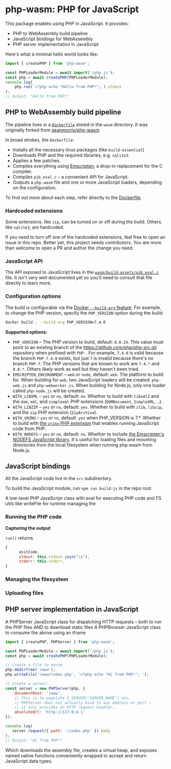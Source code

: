 # php-wasm: PHP for JavaScript

This package enables using PHP in JavaScript. It provides:

* PHP to WebAssembly build pipeline 
* JavaScript bindings for WebAssembly
* PHP server implementation in JavaScript

Here's what a minimal hello world looks like:

```js
import { createPHP } from 'php-wasm';

const PHPLoaderModule = await import('/php.js');
const php = await createPHP(PHPLoaderModule);
console.log(
    php.run(`<?php echo "Hello from PHP!";`).stdout
);
// Output: "Hello from PHP!"
```

## PHP to WebAssembly build pipeline

The pipeline lives in a [`Dockerfile`](https://github.com/WordPress/wordpress-wasm/blob/trunk/packages/php-wasm/wasm/Dockerfile) stored in the `wasm` directory. It was originally forked from [seanmorris/php-wasm](https://github.com/seanmorris/php-wasm)

In broad strokes, the `Dockerfile`:

* Installs all the necessary linux packages (like `build-essential`)
* Downloads PHP and the required libraries, e.g. `sqlite3`.
* Applies a few patches.
* Compiles everything using [Emscripten](https://emscripten.org/), a drop-in replacement for the C compiler.
* Compiles `pib_eval.c` – a convenient API for JavaScript.
* Outputs a `php.wasm` file and one or more JavaScript loaders, depending on the configuration.

To find out more about each step, refer directly to the [Dockerfile](https://github.com/WordPress/wordpress-wasm/blob/trunk/packages/php-wasm/wasm/Dockerfile).

### Hardcoded extensions

Some extensions, like `zip`, can be turned on or off during the build. Others, like `sqlite3`, are hardcoded. 

If you need to turn off one of the hardcoded extensions, feel free to open an issue in this repo. Better yet, this project needs contributors. You are more than welcome to open a PR and author the change you need.

### JavaScript API

The API exposed to JavaScript lives in the [`wasm/build-assets/pib_eval.c`](https://github.com/WordPress/wordpress-wasm/blob/trunk/packages/php-wasm/wasm/build-assets/pib_eval.c) file. It isn't very well documented yet so you'll need to consult that file directly to learn more.

<!-- TODO document it there and include the reference here -->

### Configuration options

The build is configurable via the [Docker `--build-arg` feature](https://docs.docker.com/engine/reference/commandline/build/#set-build-time-variables---build-arg). For example, to change the PHP version, specify the `PHP_VERSION` option during the build:

```sh
docker build . --build-arg PHP_VERSION=7.4.0
```

**Supported options:**

* `PHP_VERSION` – The PHP version to build, default: `8.0.24`. This value must point to an existing branch of the https://github.com/php/php-src.git repository when prefixed with `PHP-`. For example, `7.4.0` is valid because the branch `PHP-7.4.0` exists, but just `7` is invalid because there's no branch `PHP-7`. The PHP versions that are known to work are `7.4.*` and `8.0.*`. Others likely work as well but they haven't been tried.
* `EMSCRIPTEN_ENVIRONMENT` – `web` or `node`, default: `web`. The platform to build for. When building for `web`, two JavaScript loaders will be created: `php-web.js` and `php-webworker.js`. When building for Node.js, only one loader called `php-node.js` will be created.
* `WITH_LIBXML` – `yes` or `no`, default: `no`. Whether to build with `libxml2` and the `dom`, `xml`, and `simplexml` PHP extensions (`DOMDocument`, `SimpleXML`, ..).
* `WITH_LIBZIP` – `yes` or `no`, default: `yes`. Whether to build with `zlib`, `libzip`, and the `zip` PHP extension (`ZipArchive`).
* `WITH_VRZNO` – `yes` or `no`, default: `yes` when PHP_VERSION is 7.*. Whether to build with [the `vrzno` PHP extension](https://github.com/seanmorris/vrzno/fork) that enables running JavaScript code from PHP.
* `WITH_NODEFS` – `yes` or `no`, default: `no`. Whether to include [the Emscripten's NODEFS JavaScript library](https://emscripten.org/docs/api_reference/Filesystem-API.html#filesystem-api-nodefs). It's useful for loading files and mounting directories from the local filesystem when running php.wasm from Node.js.


## JavaScript bindings

All the JavaScript code live in the `src` subdirectory.

To build the JavaScript module, run `npm run build:js` in the repo root.

A low-level PHP JavaScript class with eval for executing PHP code and FS utils like writeFile for runtime managing the

### Running the PHP code


**Capturing the output**

`run()` returns
```js
{
      exitCode,
      stdout: this.stdout.join("\n"),
      stderr: this.stderr,
}
```

### Managing the filesystem

### Uploading files

## PHP server implementation in JavaScript

A PHPServer JavaScript class for dispatching HTTP requests – both to run the PHP files AND to download static files
A PHPBrowser JavaScript class to consume the above using an iframe


```js
import { createPHP, PHPServer } from 'php-wasm';

const PHPLoaderModule = await import('/php.js');
const php = await createPHP(PHPLoaderModule);

// Create a file to serve
php.mkdirTree('/www');
php.writeFile('/www/index.php', '<?php echo "Hi from PHP!"; ');

// Create a server:
const server = new PHPServer(php, {
    documentRoot: '/www',
    // This is to populate $_SERVER['SERVER_NAME'] etc.
    // PHPServer does not actually bind to any address or port –
    // it only provides an HTTP request handler.
    absoluteUrl: 'http://127.0.0.1'
});

console.log(
   server.request({ path: '/index.php' }).body
);
// Output: "Hi from PHP!"
```

Which downloads the assembly file, creates a virtual heap, and exposes named native functions conveniently wrapped to accept and return JavaScript data types.
